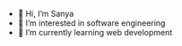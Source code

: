 - 👋 Hi, I’m Sanya
- 👀 I’m interested in software engineering 
- 🌱 I’m currently learning web development 

<!---
arorasanya20/arorasanya20 is a ✨ special ✨ repository because its `README.md` (this file) appears on your GitHub profile.
You can click the Preview link to take a look at your changes.
--->
